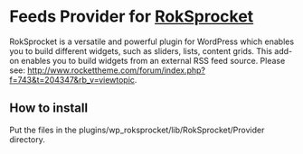# Feeds Provider for [RokSprocket](http://www.rockettheme.com/wordpress-downloads/plugins/free/3228-roksprocket)

RokSprocket is a versatile and powerful plugin for WordPress which enables you to build different widgets, such as sliders, lists, content grids. This add-on enables you to build widgets from an external RSS feed source. Please see: http://www.rockettheme.com/forum/index.php?f=743&t=204347&rb_v=viewtopic.

## How to install

Put the files in the plugins/wp_roksprocket/lib/RokSprocket/Provider directory.